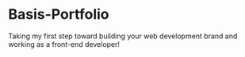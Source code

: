 # Basis-Portfolio
Taking my first step toward building your web development brand and working as a front-end developer!
